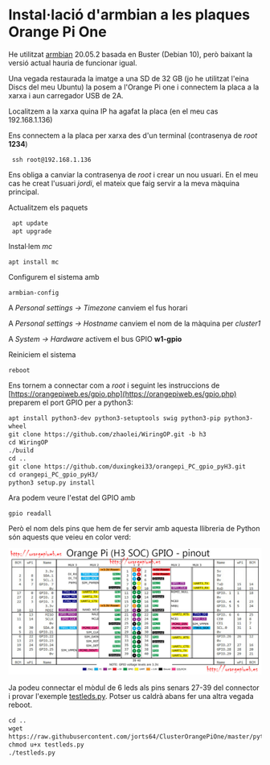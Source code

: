 # Instal·lació d'armbian a les plaques Orange Pi One

He utilitzat [armbian](https://www.armbian.com/orange-pi-one/) 20.05.2 basada en Buster (Debian 10), però baixant la versió actual hauria de funcionar igual.

Una vegada restaurada la imatge a una SD de 32 GB (jo he utilitzat l'eina Discs del meu Ubuntu) la posem a l'Orange Pi one i connectem la placa a la xarxa i aun carregador USB de 2A.

Localitzem a la xarxa quina IP ha agafat la placa (en el meu cas 192.168.1.136)

Ens connectem a la placa per xarxa des d'un terminal (contrasenya de *root* **1234**)

     ssh root@192.168.1.136

Ens obliga a canviar la contrasenya de *root* i crear un nou usuari. En el meu cas he creat l'usuari *jordi*, el mateix que faig servir a la meva màquina principal.

Actualitzem els paquets

     apt update
     apt upgrade

Instal·lem *mc*

    apt install mc

Configurem el sistema amb

    armbian-config
    
A *Personal settings -> Timezone* canviem el fus horari

A *Personal settings -> Hostname* canviem el nom de la màquina per *cluster1*

A *System -> Hardware* activem el bus GPIO **w1-gpio**

Reiniciem el sistema

    reboot
    
Ens tornem a connectar com a *root* i seguint les instruccions de [https://orangepiweb.es/gpio.php](https://orangepiweb.es/gpio.php) preparem el port GPIO per a python3:

    apt install python3-dev python3-setuptools swig python3-pip python3-wheel 
    git clone https://github.com/zhaolei/WiringOP.git -b h3
    cd WiringOP
    ./build
    cd ..
    git clone https://github.com/duxingkei33/orangepi_PC_gpio_pyH3.git
    cd orangepi_PC_gpio_pyH3/
    python3 setup.py install
    
Ara podem veure l'estat del GPIO amb 

    gpio readall

Però el nom dels pins que hem de fer servir amb aquesta llibreria de Python són aquests que veieu en color verd:

![](img/gpio-40-pins.jpg)

Ja podeu connectar el mòdul de 6 leds als pins senars 27-39 del connector i provar l'exemple [testleds.py](python3/testleds.py). Potser us caldrà abans fer una altra vegada reboot.

    cd ..
    wget https://raw.githubusercontent.com/jorts64/ClusterOrangePiOne/master/python3/testleds.py
    chmod u+x testleds.py
    ./testleds.py







